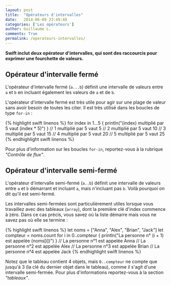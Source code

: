 ```yaml
---
layout: post
title:  "Opérateurs d'intervalles"
date:   2014-06-09 23:49:48
categories: ['Les opérateurs']
author: Guillaume L.
comments: True
permalink: /operateurs-intervalles/
---
```


**Swift inclut deux opérateur d'intervalles, qui sont des raccourcis pour exprimer une fourchette de valeurs.**

## Opérateur d'intervalle fermé

L'opérateur d'intervalle fermé (<code>a...b</code>) définit une intervalle de valeurs entre <code>a</code> et <code>b</code> en incluant également les valeurs de <code>a</code> et de <code>b</code>.

L'opérateur d'intervalle fermé est très utile pour agir sur une plage de valeur sans avoir besoin de toutes les citer. Il est très utilisé dans les boucles de type <code>for-in</code> :

{% highlight swift linenos %}
for index in 1...5 {
    println("\(index) multiplié par 5 vaut \(index * 5)")
}
// 1 multiplié par 5 vaut 5
// 2 multiplié par 5 vaut 10
// 3 multiplié par 5 vaut 15
// 4 multiplié par 5 vaut 20
// 5 multiplié par 5 vaut 25
{% endhighlight swift linenos %}

Pour plus d'information sur les boucles <code>for-in</code>, reportez-vous à la rubrique *"Contrôle de flux"*.

## Opérateur d'intervalle semi-fermé

L'opérateur d'intervalle semi-fermé (<code>a..b</code>) définit une intervalle de valeurs entre <code>a</code> et <code>b</code> démarrant et incluant <code>a</code>, mais n'incluant pas <code>b</code>. Voilà pourquoi on dit qu'il est semi-fermé.

Les intervalles semi-fermées sont particulièrement utiles lorsque vous travaillez avec des tableaux (<code>array</code>), dont la première clé d'index commence à zéro. Dans ce cas précis, vous savez où la liste démarre mais vous ne savez pas où elle se termine :

{% highlight swift linenos %}
let noms = ["Anna", "Alex", "Brian", "Jack"]
let compteur = noms.count
for i in 0..compteur {
    println("La personne n° \(i + 1)  est appelée \(noms[i])")
}
// La personne n°1 est appelée Anna
// La personne n°2 est appelée Alex
// La personne n°3 est appelée Brian
// La personne n°4 est appelée Jack
{% endhighlight swift linenos %}

Notez que le tableau contient 4 objets, mais <code>0..compteur</code> ne compte que jusqu'à 3 (la clé du dernier objet dans le tableau), comme il s'agit d'une intervalle semi-fermée. Pour plus d'informations reportez-vous à la section *"tableaux"*.